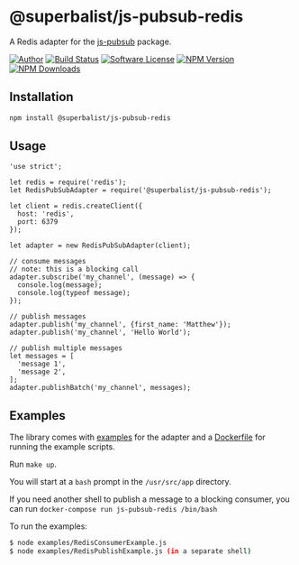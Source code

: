 # @superbalist/js-pubsub-redis

A Redis adapter for the [js-pubsub](https://github.com/Superbalist/js-pubsub) package.

[![Author](http://img.shields.io/badge/author-@superbalist-blue.svg?style=flat-square)](https://twitter.com/superbalist)
[![Build Status](https://img.shields.io/travis/Superbalist/js-pubsub-redis/master.svg?style=flat-square)](https://travis-ci.org/Superbalist/js-pubsub-redis)
[![Software License](https://img.shields.io/badge/license-MIT-brightgreen.svg?style=flat-square)](LICENSE)
[![NPM Version](https://img.shields.io/npm/v/@superbalist/js-pubsub-redis.svg)](https://www.npmjs.com/package/@superbalist/js-pubsub-redis)
[![NPM Downloads](https://img.shields.io/npm/dt/@superbalist/js-pubsub-redis.svg)](https://www.npmjs.com/package/@superbalist/js-pubsub-redis)


## Installation

```bash
npm install @superbalist/js-pubsub-redis
```
    
## Usage

```node
'use strict';

let redis = require('redis');
let RedisPubSubAdapter = require('@superbalist/js-pubsub-redis');

let client = redis.createClient({
  host: 'redis',
  port: 6379
});

let adapter = new RedisPubSubAdapter(client);

// consume messages
// note: this is a blocking call
adapter.subscribe('my_channel', (message) => {
  console.log(message);
  console.log(typeof message);
});

// publish messages
adapter.publish('my_channel', {first_name: 'Matthew'});
adapter.publish('my_channel', 'Hello World');

// publish multiple messages
let messages = [
  'message 1',
  'message 2',
];
adapter.publishBatch('my_channel', messages);
```

## Examples

The library comes with [examples](examples) for the adapter and a [Dockerfile](Dockerfile) for
running the example scripts.

Run `make up`.

You will start at a `bash` prompt in the `/usr/src/app` directory.

If you need another shell to publish a message to a blocking consumer, you can run `docker-compose run js-pubsub-redis /bin/bash`

To run the examples:
```bash
$ node examples/RedisConsumerExample.js
$ node examples/RedisPublishExample.js (in a separate shell)
```

